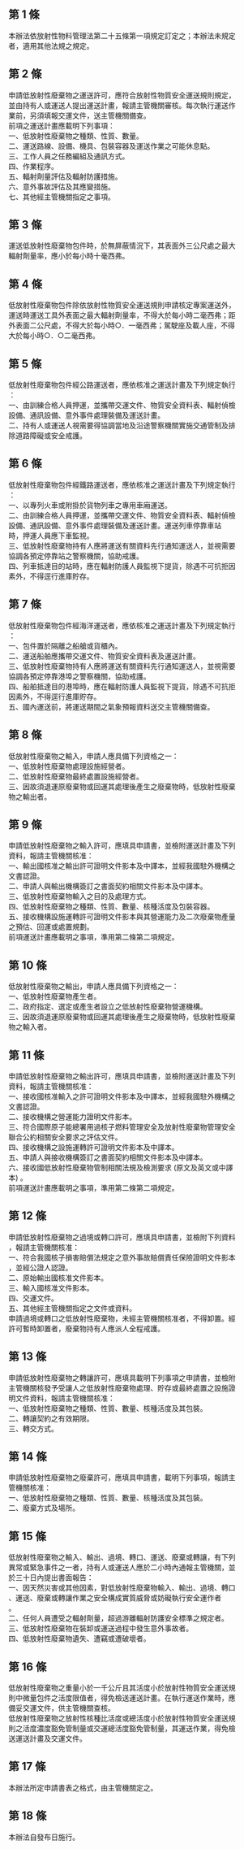 第 1 條
-------
本辦法依放射性物料管理法第二十五條第一項規定訂定之；本辦法未規定  
者，適用其他法規之規定。

第 2 條
-------
申請低放射性廢棄物之運送許可，應符合放射性物質安全運送規則規定，  
並由持有人或運送人提出運送計畫，報請主管機關審核。每次執行運送作  
業前，另須填報交運文件，送主管機關備查。  
前項之運送計畫應載明下列事項：  
一、低放射性廢棄物之種類、性質、數量。  
二、運送路線、設備、機具、包裝容器及運送作業之可能休息點。  
三、工作人員之任務編組及通訊方式。  
四、作業程序。  
五、輻射劑量評估及輻射防護措施。  
六、意外事故評估及其應變措施。  
七、其他經主管機關指定之事項。

第 3 條
-------
運送低放射性廢棄物包件時，於無屏蔽情況下，其表面外三公尺處之最大  
輻射劑量率，應小於每小時十毫西弗。

第 4 條
-------
低放射性廢棄物包件除依放射性物質安全運送規則申請核定專案運送外，  
運送時運送工具外表面之最大輻射劑量率，不得大於每小時二毫西弗；距  
外表面二公尺處，不得大於每小時○．一毫西弗；駕駛座及載人座，不得  
大於每小時○．○二毫西弗。

第 5 條
-------
低放射性廢棄物包件經公路運送者，應依核准之運送計畫及下列規定執行  
：  
一、由訓練合格人員押運，並攜帶交運文件、物質安全資料表、輻射偵檢  
    設備、通訊設備、意外事件處理裝備及運送計畫。  
二、持有人或運送人視需要得協調當地及沿途警察機關實施交通管制及排  
    除道路障礙或安全戒護。

第 6 條
-------
低放射性廢棄物包件經鐵路運送者，應依核准之運送計畫及下列規定執行  
：  
一、以專列火車或附掛於貨物列車之專用車廂運送。  
二、由訓練合格人員押運，並攜帶交運文件、物質安全資料表、輻射偵檢  
    設備、通訊設備、意外事件處理裝備及運送計畫。運送列車停靠車站  
    時，押運人員應下車監視。  
三、低放射性廢棄物持有人應將運送有關資料先行通知運送人，並視需要  
    協調各預定停靠站之警察機關，協助戒護。  
四、列車抵達目的站時，應在輻射防護人員監視下提貨，除遇不可抗拒因  
    素外，不得逕行進庫貯存。

第 7 條
-------
低放射性廢棄物包件經海洋運送者，應依核准之運送計畫及下列規定執行  
：  
一、包件置於隔離之船艙或貨櫃內。  
二、運送船舶應攜帶交運文件、物質安全資料表及運送計畫。  
三、低放射性廢棄物持有人應將運送有關資料先行通知運送人，並視需要  
    協調各預定停靠港埠之警察機關，協助戒護。  
四、船舶抵達目的港埠時，應在輻射防護人員監視下提貨，除遇不可抗拒  
    因素外，不得逕行進庫貯存。  
五、國內運送前，將運送期間之氣象預報資料送交主管機關備查。

第 8 條
-------
低放射性廢棄物之輸入，申請人應具備下列資格之一：  
一、低放射性廢棄物處理設施經營者。  
二、低放射性廢棄物最終處置設施經營者。  
三、因故須退運原廢棄物或回運其處理後產生之廢棄物時，低放射性廢棄  
    物之輸出者。

第 9 條
-------
申請低放射性廢棄物之輸入許可，應填具申請書，並檢附運送計畫及下列  
資料，報請主管機關核准：  
一、輸出國核准之輸出許可證明文件影本及中譯本，並經我國駐外機構之  
    文書認證。  
二、申請人與輸出機構簽訂之書面契約相關文件影本及中譯本。  
三、低放射性廢棄物輸入之目的及處理方式。  
四、低放射性廢棄物之種類、性質、數量、核種活度及包裝容器。  
五、接收機構設施運轉許可證明文件影本與其營運能力及二次廢棄物產量  
    之預估、回運或處置規劃。  
前項運送計畫應載明之事項，準用第二條第二項規定。

第 10 條
--------
低放射性廢棄物之輸出，申請人應具備下列資格之一：  
一、低放射性廢棄物產生者。  
二、政府指定、選定或產生者設立之低放射性廢棄物營運機構。  
三、因故須退運原廢棄物或回運其處理後產生之廢棄物時，低放射性廢棄  
    物之輸入者。

第 11 條
--------
申請低放射性廢棄物之輸出許可，應填具申請書，並檢附運送計畫及下列  
資料，報請主管機關核准：  
一、接收國核准輸入之許可證明文件影本及中譯本，並經我國駐外機構之  
    文書認證。  
二、接收機構之營運能力證明文件影本。  
三、符合國際原子能總署用過核子燃料管理安全及放射性廢棄物管理安全  
    聯合公約相關安全要求之評估文件。  
四、接收機構之設施運轉許可證明文件影本及中譯本。  
五、申請人與接收機構簽訂之書面契約相關文件影本及中譯本。  
六、接收國低放射性廢棄物管制相關法規及檢測要求 (原文及英文或中譯  
    本) 。  
前項運送計畫應載明之事項，準用第二條第二項規定。

第 12 條
--------
申請低放射性廢棄物之過境或轉口許可，應填具申請書，並檢附下列資料  
，報請主管機關核准：  
一、符合我國核子損害賠償法規定之意外事故賠償責任保險證明文件影本  
    ，並經公證人認證。  
二、原始輸出國核准文件影本。  
三、輸入國核准文件影本。  
四、交運文件。  
五、其他經主管機關指定之文件或資料。  
申請過境或轉口之低放射性廢棄物，未經主管機關核准者，不得卸置。經  
許可暫時卸置者，廢棄物持有人應派人全程戒護。

第 13 條
--------
申請低放射性廢棄物之轉讓許可，應填具載明下列事項之申請書，並檢附  
主管機關核發予受讓人之低放射性廢棄物處理、貯存或最終處置之設施證  
明文件資料，報請主管機關核准：  
一、低放射性廢棄物之種類、性質、數量、核種活度及其包裝。  
二、轉讓契約之有效期限。  
三、轉交方式。

第 14 條
--------
申請低放射性廢棄物之廢棄許可，應填具申請書，載明下列事項，報請主  
管機關核准：  
一、低放射性廢棄物之種類、性質、數量、核種活度及其包裝。  
二、廢棄方式及場所。

第 15 條
--------
低放射性廢棄物之輸入、輸出、過境、轉口、運送、廢棄或轉讓，有下列  
異常或緊急事件之一者，持有人或運送人應於二小時內通報主管機關，並  
於三十日內提出書面報告：  
一、因天然災害或其他因素，對低放射性廢棄物輸入、輸出、過境、轉口  
    、運送、廢棄或轉讓作業之安全構成實質威脅或妨礙執行安全運作者  
    。  
二、任何人員遭受之輻射劑量，超過游離輻射防護安全標準之規定者。  
三、低放射性廢棄物在裝卸或運送過程中發生意外事故者。  
四、低放射性廢棄物遺失、遭竊或遭破壞者。

第 16 條
--------
低放射性廢棄物之重量小於一千公斤且其活度小於放射性物質安全運送規  
則中微量包件之活度限值者，得免檢送運送計畫。在執行運送作業時，應  
備妥交運文件，供主管機關查核。  
低放射性廢棄物之放射性核種比活度或總活度小於放射性物質安全運送規  
則之活度濃度豁免管制量或交運總活度豁免管制量，其運送作業，得免檢  
送運送計畫及交運文件。

第 17 條
--------
本辦法所定申請書表之格式，由主管機關定之。

第 18 條
--------
本辦法自發布日施行。

